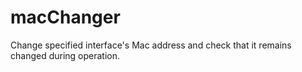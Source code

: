 # macChanger
Change specified interface's Mac address and check that it remains changed during operation.
